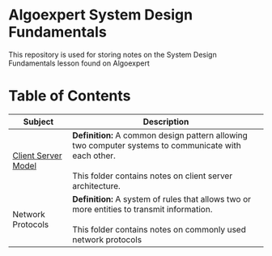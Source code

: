 # Algoexpert System Design Fundamentals
This repository is used for storing notes on the System Design Fundamentals lesson found on Algoexpert

# Table of Contents

| Subject | Description |
| - | - | 
| [Client Server Model](https://github.com/divineloss/algo-expert-sys-fundamentals/tree/main/client-server-model) | <b>Definition: </b>A common design pattern allowing two computer systems to communicate with each other.<br/><br/>This folder contains notes on client server architecture. |
| Network Protocols | <b>Definition: </b>A system of rules that allows two or more entities to transmit information.<br/><br/>This folder contains notes on commonly used network protocols|

